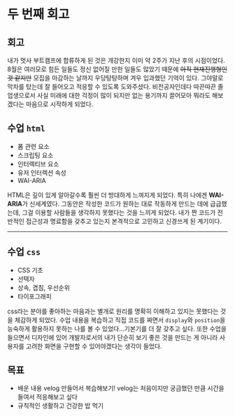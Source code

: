 # 두 번째 회고

## 회고
내가 멋사 부트캠프에 합류하게 된 것은 개강한지 이미 약 2주가 지난 후의 시점이었다. 8월은 여러모로 힘든 일들도 정신 없어질 만한 일들도 많았기 때문에 ~~아직 현재진행형인 것 같지만~~ 모집을 마감하는 날까지 우당탕탕하며 겨우 입과했던 기억이 있다. 그야말로 막차를 탔는데 잘 들어오고 적응할 수 있도록 도와주셨다. 비전공자인데다 따끈따끈 졸업생으로서 사실 미래에 대한 걱정이 많이 되지만 없는 용기까지 끌어모아 뭐라도 해보겠다는 마음으로 시작하게 되었다.

## 수업 `html`
* 폼 관련 요소
* 스크립팅 요소
* 인터렉티브 요소
* 유저 인터렉션 속성
* WAI-ARIA

HTML은 깊이 있게 알아갈수록 훨씬 더 방대하게 느껴지게 되었다. 특히 나에겐 **WAI-ARIA**가 신세계였다. 그동안은 작성한 코드가 원하는 대로 작동하게 만드는 데에 급급했는데, 그걸 이용할 사람들을 생각하지 못했다는 것을 느끼게 되었다. 내가 짠 코드가 전반적인 접근성과 명료함을 갖추고 있는지 본격적으로 고민하고 신경쓰게 된 계기이다.

---

## 수업 `css`
* CSS 기초
* 선택자
* 상속, 겹침, 우선순위
* 타이포그래피

css라는 분야를 좋아하는 마음과는 별개로 원리를 명확히 이해하고 있지는 못했다는 것을 체감하게 되었다. 수업 내용을 복습하고 직접 코드를 짜면서 `display`와 `position`을 능숙하게 활용하지 못하는 나를 볼 수 있었다...기본기를 더 잘 갖추고 싶다. 또한 수업을 들으면서 디자인에 있어 개발자로서의 내가 단순히 보기 좋은 것을 만드는 게 아니라 사용자를 고려한 화면을 구현할 수 있어야겠다는 생각이 들었다.

## 목표

* 배운 내용 velog 만들어서 복습해보기! velog는 처음이지만 궁금했던 만큼 시간을 들여서 적응해보고 싶다
* 규칙적인 생활하고 건강한 밥 먹기